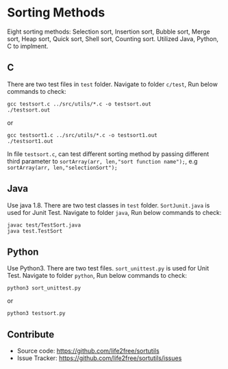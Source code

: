 # Sorting Methods

Eight sorting methods: Selection sort, Insertion sort, Bubble sort, Merge sort, Heap sort, Quick sort, Shell sort, Counting sort. Utilized Java, Python, C to implment.

## C

There are two test files in `test` folder. Navigate to folder `c/test`, Run below commands to check:

```
gcc testsort.c ../src/utils/*.c -o testsort.out
./testsort.out
```

or

```
gcc testsort1.c ../src/utils/*.c -o testsort1.out
./testsort1.out
```

In file `testsort.c`, can test different sorting method by passing different third parameter to `sortArray(arr, len,"sort function name");`, e.g `sortArray(arr, len,"selectionSort");`

## Java

Use java 1.8. There are two test classes in `test` folder. `SortJunit.java` is used for Junit Test. 
Navigate to folder `java`, Run below commands to check:

```
javac test/TestSort.java
java test.TestSort

```

## Python

Use Python3. There are two test files. `sort_unittest.py` is used for Unit Test. Navigate to folder `python`, Run below commands to check:

```
python3 sort_unittest.py

```

or

```
python3 testsort.py
```

## Contribute

- Source code: https://github.com/life2free/sortutils
- Issue Tracker: https://github.com/life2free/sortutils/issues
